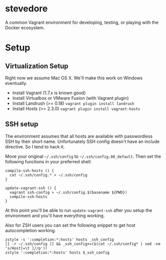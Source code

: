 # stevedore
A common Vagrant environment for developing, testing, or playing with the Docker ecosystem.

# Setup

## Virtualization Setup

Right now we assume Mac OS X. We'll make this work on Windows eventually.

* Install Vagrant (1.7.x is known good)
* Install Virtualbox or VMware Fusion (with Vagrant plugin)
* Install Landrush (>= 0.18) `vagrant plugin install landrush`
* Install Hosts (>= 2.3.0) `vagrant plugin install vagrant-hosts`

## SSH setup

The environment assumes that all hosts are available with passwordless SSH
by their short name. Unfortunately SSH config doesn't have an include
directive. So I tend to hack it.

Move your original `~/.ssh/config` to `~/.ssh/config.00_default`. Then set
the following functions in your preferred shell:

```
compile-ssh-hosts () {
  cat ~/.ssh/config.* > ~/.ssh/config
}

update-vagrant-ssh () {
  vagrant ssh-config > ~/.ssh/config.$(basename ${PWD})
  compile-ssh-hosts
}
```

At this point you'll be able to run `update-vagrant-ssh` after you setup the
environment and you'll have everything working.

Also for ZSH users you can set the following snippet to get host
autocompletion working.

```
zstyle -s ':completion:*:hosts' hosts _ssh_config
[[ -r ~/.ssh/config ]] && _ssh_config+=($(cat ~/.ssh/config* | sed -ne 's/Host[=\t ]//p'))
zstyle ':completion:*:hosts' hosts $_ssh_config
```
